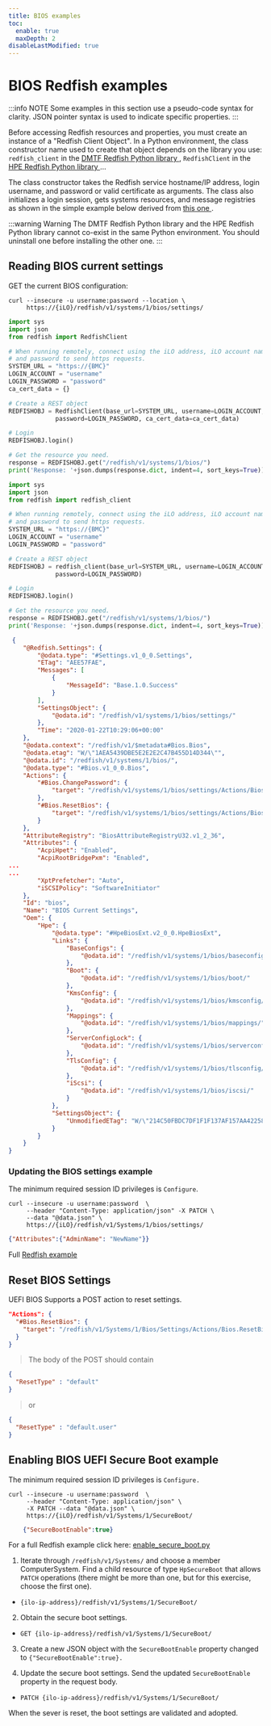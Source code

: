 ```yaml
---
title: BIOS examples
toc:
  enable: true
  maxDepth: 2
disableLastModified: true
---
```


# BIOS Redfish examples

:::info NOTE
Some examples in this section use a pseudo-code syntax for clarity. JSON pointer syntax is used to indicate specific properties.
:::

Before accessing Redfish resources and properties, you must create an instance of a "Redfish Client Object". In a Python environment, the class constructor name used to create that object depends on the library you use: `redfish_client` in the <a href="https://github.com/HewlettPackard/python-ilorest-library" target="blank"> DMTF Redfish Python library </a>, `RedfishClient` in the <a href="https://github.com/HewlettPackard/python-ilorest-library" target="_blank"> HPE Redfish Python library </a>...

The class constructor takes the Redfish service hostname/IP address, login username, and password or valid certificate as arguments. The class also initializes a login session, gets systems resources, and message registries as shown in the simple example below derived from <a href="https://github.com/HewlettPackard/python-ilorest-library/blob/master/examples/quickstart_redfish.py" target="_blank"> this one </a>.

:::warning Warning
The DMTF Redfish Python library and the HPE Redfish Python library cannot co-exist in the same Python environment. You should uninstall one before installing the other one.
:::

## Reading BIOS current settings

GET the current BIOS configuration:

```shell cURL
curl --insecure -u username:password --location \
     https://{iLO}/redfish/v1/systems/1/bios/settings/ 
```

```python HPE python-ilorest-library
import sys
import json
from redfish import RedfishClient

# When running remotely, connect using the iLO address, iLO account name,
# and password to send https requests.
SYSTEM_URL = "https://{BMC}"
LOGIN_ACCOUNT = "username"
LOGIN_PASSWORD = "password"
ca_cert_data = {}

# Create a REST object
REDFISHOBJ = RedfishClient(base_url=SYSTEM_URL, username=LOGIN_ACCOUNT, \
             password=LOGIN_PASSWORD, ca_cert_data=ca_cert_data)

# Login 
REDFISHOBJ.login()

# Get the resource you need.
response = REDFISHOBJ.get("/redfish/v1/systems/1/bios/")
print('Response: '+json.dumps(response.dict, indent=4, sort_keys=True))
```

```python DMTF redfish library
import sys
import json
from redfish import redfish_client

# When running remotely, connect using the iLO address, iLO account name,
# and password to send https requests.
SYSTEM_URL = "https://{BMC}"
LOGIN_ACCOUNT = "username"
LOGIN_PASSWORD = "password"

# Create a REST object
REDFISHOBJ = redfish_client(base_url=SYSTEM_URL, username=LOGIN_ACCOUNT, \
             password=LOGIN_PASSWORD)

# Login
REDFISHOBJ.login()

# Get the resource you need.
response = REDFISHOBJ.get("/redfish/v1/systems/1/bios/")
print('Response: '+json.dumps(response.dict, indent=4, sort_keys=True))
```

```json Response (truncated)
 {
    "@Redfish.Settings": {
        "@odata.type": "#Settings.v1_0_0.Settings",
        "ETag": "AEE57FAE",
        "Messages": [
            {
                "MessageId": "Base.1.0.Success"
            }
        ],
        "SettingsObject": {
            "@odata.id": "/redfish/v1/systems/1/bios/settings/"
        },
        "Time": "2020-01-22T10:29:06+00:00"
    },
    "@odata.context": "/redfish/v1/$metadata#Bios.Bios",
    "@odata.etag": "W/\"1AEA5439DBE5E2E2E2C47B455D14D344\"",
    "@odata.id": "/redfish/v1/systems/1/bios/",
    "@odata.type": "#Bios.v1_0_0.Bios",
    "Actions": {
        "#Bios.ChangePassword": {
            "target": "/redfish/v1/systems/1/bios/settings/Actions/Bios.ChangePasswords/"
        },
        "#Bios.ResetBios": {
            "target": "/redfish/v1/systems/1/bios/settings/Actions/Bios.ResetBios/"
        }
    },
    "AttributeRegistry": "BiosAttributeRegistryU32.v1_2_36",
    "Attributes": {
        "AcpiHpet": "Enabled",
        "AcpiRootBridgePxm": "Enabled",
...
...
        "XptPrefetcher": "Auto",
        "iSCSIPolicy": "SoftwareInitiator"
    },
    "Id": "bios",
    "Name": "BIOS Current Settings",
    "Oem": {
        "Hpe": {
            "@odata.type": "#HpeBiosExt.v2_0_0.HpeBiosExt",
            "Links": {
                "BaseConfigs": {
                    "@odata.id": "/redfish/v1/systems/1/bios/baseconfigs/"
                },
                "Boot": {
                    "@odata.id": "/redfish/v1/systems/1/bios/boot/"
                },
                "KmsConfig": {
                    "@odata.id": "/redfish/v1/systems/1/bios/kmsconfig/"
                },
                "Mappings": {
                    "@odata.id": "/redfish/v1/systems/1/bios/mappings/"
                },
                "ServerConfigLock": {
                    "@odata.id": "/redfish/v1/systems/1/bios/serverconfiglock/"
                },
                "TlsConfig": {
                    "@odata.id": "/redfish/v1/systems/1/bios/tlsconfig/"
                },
                "iScsi": {
                    "@odata.id": "/redfish/v1/systems/1/bios/iscsi/"
                }
            },
            "SettingsObject": {
                "UnmodifiedETag": "W/\"214C50FBDC7DF1F1F137AF157AA42258\""
            }
        }
    }
}
```

### Updating the BIOS settings example

The minimum required session ID privileges is `Configure`.

```shell cURL
curl --insecure -u username:password  \
     --header "Content-Type: application/json" -X PATCH \
     --data "@data.json" \
     https://{iLO}/redfish/v1/Systems/1/bios/settings/ 
```

```json Content of data.json
{"Attributes":{"AdminName": "NewName"}}
```

Full <a href="https://github.com/HewlettPackard/python-ilorest-library/blob/master/examples/Redfish/change_bios_setting.py" target="_blank">Redfish example</a>

## Reset BIOS Settings

UEFI BIOS Supports a POST action to reset settings.

```json
"Actions": {
  "#Bios.ResetBios": {
    "target": "/redfish/v1/Systems/1/Bios/Settings/Actions/Bios.ResetBios"
  }
}
```

> The body of the POST should contain

```json
{
  "ResetType" : "default"      
}
```
> or

```json
{  
  "ResetType" : "default.user"
} 
```

## Enabling BIOS UEFI Secure Boot example

The minimum required session ID privileges is `Configure.`

```shell cURL
curl --insecure -u username:password  \
     --header "Content-Type: application/json" \
     -X PATCH --data "@data.json" \
     https://{iLO}/redfish/v1/Systems/1/SecureBoot/ 
```

```json Contents of data.json
    {"SecureBootEnable":true}
```

For a full Redfish example click here: <a href="https://github.com/HewlettPackard/python-ilorest-library/blob/master/examples/Redfish/enable_secure_boot.py" target="_blank">enable_secure_boot.py</a>

1. Iterate through `/redfish/v1/Systems/` and choose a member ComputerSystem. Find a child
resource of type `HpSecureBoot` that allows `PATCH` operations (there might be more than
one, but for this exercise, choose the first one).

* `{ilo-ip-address}/redfish/v1/Systems/1/SecureBoot/`

2. Obtain the secure boot settings.

* `GET {ilo-ip-address}/redfish/v1/Systems/1/SecureBoot/`

3. Create a new JSON object with the `SecureBootEnable` property changed to `{"SecureBootEnable":true}.`

4. Update the secure boot settings. Send the updated `SecureBootEnable`
property in the request body.

* `PATCH {ilo-ip-address}/redfish/v1/Systems/1/SecureBoot/`

When the sever is reset, the boot settings are validated and adopted.
